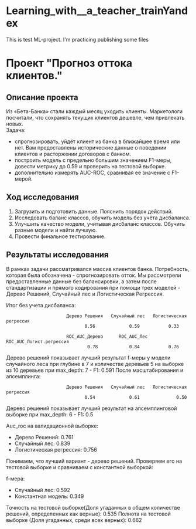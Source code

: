 # Learning_with__a_teacher_trainYandex
This is test ML-project. I'm practicing publishing some files
# Проект "Прогноз оттока клиентов."
## Описание проекта
Из «Бета-Банка» стали каждый месяц уходить клиенты. Маркетологи посчитали, что сохранять текущих клиентов дешевле, чем привлекать новых. </br>
Задача: </br>
 -  спрогнозировать, уйдёт клиент из банка в ближайшее время или нет. Вам предоставлены исторические данные о поведении клиентов и расторжении договоров с банком. </br>
 -  построить модель с предельно большим значением F1-меры, довести метрику до 0.59 и проверить на тестовой выборке.
 -  дополнительно измерять AUC-ROC, сравнивая её значение с F1-мерой.
## Ход исследования
1. Загрузить и подготовить данные. Пояснить порядок действий.
2. Исследовать баланс классов, обучить модель без учёта дисбаланса. 
3. Улучшить качество модели, учитывая дисбаланс классов. Обучить разные модели и найти лучшую. 
4. Провести финальное тестирование. 

## Результаты исследования
В рамках задачи рассматривался массив клиентов банка. Потребность, которая была обозначена  - спрогнозировать отток. 
Мы рассмотрели предоставленные данные без балансировки, а затем после стандартизации и прямого кодирования при помощи трех моделей - Дерево Решений, Случайный лес и Логистическая Регрессия. </br> 

Итог без учета дисбаланса:</br>  
 
                           Дерево Решения	Случайный лес	Логистическая регрессия
                                  0.56  	       0.59      	  0.33
 
                           ROC_AUC_Дерево	   ROC_AUC_Лес	ROC_AUC_Логист.регрессия
                                   0.78            0.84     	  0.76
Дерево решений показывает лучший результат f-меры у модели случайного леса при глубине в 7 и количестве деревьев 5 на выборке из 10 деревьев при max_depth: 7 - F1: 0.591
После масштабирования и апсемплинга:

                           Дерево Решения	Случайный лес	Логистическая регрессия
                                  0.54         	   0.61	             0.50

Дерево решений показывает лучший результат на апсемплинговой выборке при max_depth: 6 - F1: 0.5

Auc_roc на валидационной выборке:

* Дерево Решений:             0.761
* Случайный лес:              0.839
* Логистическая регрессия:    0.756

Понимаем, что лучший вариант - дерево решений. Проверяем его на тестовой выборке и сравниваем с константной выборкой:</br>

f-мера: 

- Случайный лес:            0.592
- Константная модель:       0.349

Точность на тестовой выборке(Доля угаданных в общем количестве решений, определенных как верные):  0.535
Полнота на тестовой выборке (Доля угаданных, среди всех верных):   0.662
